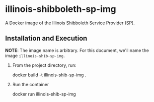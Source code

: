 # illinois-shibboleth-sp-img

A Docker image of the Illinois Shibboleth Service Provider (SP).

## Installation and Execution

**NOTE**: The image name is arbitrary. For this document, we'll name the image `illinois-shib-sp-img`.

1. From the project directory, run:

     docker build -t illinois-shib-sp-img .

1. Run the container

     docker run illinois-shib-sp-img


